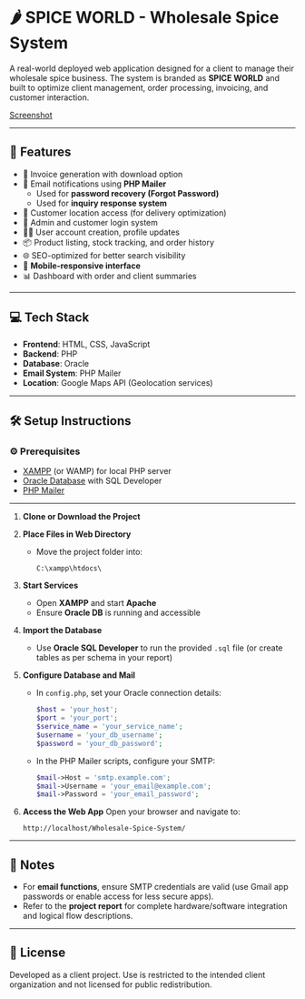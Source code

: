 
# 🌶️ SPICE WORLD - Wholesale Spice System

A real-world deployed web application designed for a client to manage their wholesale spice business. The system is branded as **SPICE WORLD** and built to optimize client management, order processing, invoicing, and customer interaction.

[Screenshot](https://raw.githubusercontent.com/AmjadAzward/Spice-World/main/Images/Screenshot%202025-06-18%20161107.png)

---

## 🚀 Features

- 🧾 Invoice generation with download option
- 📧 Email notifications using **PHP Mailer**  
  - Used for **password recovery (Forgot Password)**  
  - Used for **inquiry response system**
- 📍 Customer location access (for delivery optimization)
- 🔐 Admin and customer login system
- 🧑‍💼 User account creation, profile updates
- 📦 Product listing, stock tracking, and order history
- 🌐 SEO-optimized for better search visibility
- 📱 **Mobile-responsive interface**
- 📊 Dashboard with order and client summaries

---

## 💻 Tech Stack

- **Frontend**: HTML, CSS, JavaScript  
- **Backend**: PHP  
- **Database**: Oracle  
- **Email System**: PHP Mailer  
- **Location**: Google Maps API (Geolocation services)

---

## 🛠️ Setup Instructions

### ⚙️ Prerequisites

- [XAMPP](https://www.apachefriends.org/index.html) (or WAMP) for local PHP server  
- [Oracle Database](https://www.oracle.com/database/technologies/) with SQL Developer  
- [PHP Mailer](https://github.com/PHPMailer/PHPMailer)

---

1. **Clone or Download the Project**
   

2. **Place Files in Web Directory**

   * Move the project folder into:

     ```
     C:\xampp\htdocs\
     ```

3. **Start Services**

   * Open **XAMPP** and start **Apache**
   * Ensure **Oracle DB** is running and accessible

4. **Import the Database**

   * Use **Oracle SQL Developer** to run the provided `.sql` file (or create tables as per schema in your report)

5. **Configure Database and Mail**

   * In `config.php`, set your Oracle connection details:

     ```php
     $host = 'your_host';
     $port = 'your_port';
     $service_name = 'your_service_name';
     $username = 'your_db_username';
     $password = 'your_db_password';
     ```

   * In the PHP Mailer scripts, configure your SMTP:

     ```php
     $mail->Host = 'smtp.example.com';
     $mail->Username = 'your_email@example.com';
     $mail->Password = 'your_email_password';
     ```

6. **Access the Web App**
   Open your browser and navigate to:

   ```
   http://localhost/Wholesale-Spice-System/
   ```

---

## 📌 Notes

* For **email functions**, ensure SMTP credentials are valid (use Gmail app passwords or enable access for less secure apps).
* Refer to the **project report** for complete hardware/software integration and logical flow descriptions.

---

## 📄 License

Developed as a client project. Use is restricted to the intended client organization and not licensed for public redistribution.
